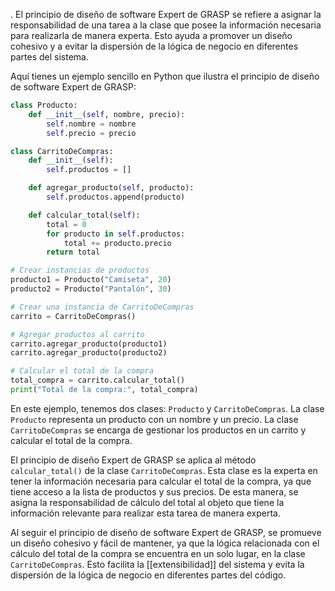 .
El principio de diseño de software Expert de GRASP se refiere a asignar la responsabilidad de una tarea a la clase que posee la información necesaria para realizarla de manera experta. Esto ayuda a promover un diseño cohesivo y a evitar la dispersión de la lógica de negocio en diferentes partes del sistema.

Aquí tienes un ejemplo sencillo en Python que ilustra el principio de diseño de software Expert de GRASP:

```python
class Producto:
    def __init__(self, nombre, precio):
        self.nombre = nombre
        self.precio = precio

class CarritoDeCompras:
    def __init__(self):
        self.productos = []

    def agregar_producto(self, producto):
        self.productos.append(producto)

    def calcular_total(self):
        total = 0
        for producto in self.productos:
            total += producto.precio
        return total

# Crear instancias de productos
producto1 = Producto("Camiseta", 20)
producto2 = Producto("Pantalón", 30)

# Crear una instancia de CarritoDeCompras
carrito = CarritoDeCompras()

# Agregar productos al carrito
carrito.agregar_producto(producto1)
carrito.agregar_producto(producto2)

# Calcular el total de la compra
total_compra = carrito.calcular_total()
print("Total de la compra:", total_compra)
```

En este ejemplo, tenemos dos clases: `Producto` y `CarritoDeCompras`. La clase `Producto` representa un producto con un nombre y un precio. La clase `CarritoDeCompras` se encarga de gestionar los productos en un carrito y calcular el total de la compra.

El principio de diseño Expert de GRASP se aplica al método `calcular_total()` de la clase `CarritoDeCompras`. Esta clase es la experta en tener la información necesaria para calcular el total de la compra, ya que tiene acceso a la lista de productos y sus precios. De esta manera, se asigna la responsabilidad de cálculo del total al objeto que tiene la información relevante para realizar esta tarea de manera experta.

Al seguir el principio de diseño de software Expert de GRASP, se promueve un diseño cohesivo y fácil de mantener, ya que la lógica relacionada con el cálculo del total de la compra se encuentra en un solo lugar, en la clase `CarritoDeCompras`. Esto facilita la [[extensibilidad]] del sistema y evita la dispersión de la lógica de negocio en diferentes partes del código.
